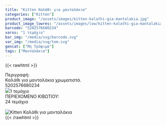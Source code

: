 ```yaml
---
title: "Kitten Καλάθι για μανταλάκια"
categories: ["Kitten"]
product_image: "/assets/images/kitten-kalathi-gia-mantalakia.jpg"
product_image_lowres: "/assets/images/low/kitten-kalathi-gia-mantalakia.jpg"
barcode: "5202576680234"
varos: "1 τεμάχιο"
bar_img: "/media/svg/barcode.svg"
var_img: "/media/svg/tem.svg"
gencat: ["Μη Τρόφιμα"]
tags: ["Μανταλάκια"]
---
```

{{< rawhtml >}}

<div class="sload213"><div class="product"><div id="sistatika">Περιγραφή:</div><div class="alltext">Καλάθι για μανταλάκια χρωματιστά.</div><div id="barcode"><div id="barimage1"></div><span id="bartext">5202576680234</span></div>

<div id="varos"><div id="varosimage" style="margin:0"><img src="/media/icons/tem.png"><span id="varostext">1 τεμάχιο</span></div></div><div id="kivotio">ΠΕΡΙΕΧΟΜΕΝΟ ΚΙΒΩΤΙΟΥ:<br>24 τεμάχια</div><br><div class="pimg"><img alt="Kitten Καλάθι για μανταλάκια" title="Kitten Καλάθι για μανταλάκια" src="/assets/images/kitten-kalathi-gia-mantalakia.jpg"></div></div></div>
{{< /rawhtml >}}


